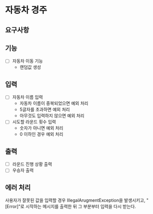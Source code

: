 # 자동차 경주

## 요구사항

## 기능
- [ ] 자동차 이동 기능
  - 랜덤값 생성

## 입력
- [ ] 자동차 이름 입력
  - 자동차 이름이 중복되었으면 예외 처리
  - 5글자를 초과하면 예외 처리
  - 아무것도 입력하지 않으면 예외 처리
- [ ] 시도할 라운드 횟수 입력
  - 숫자가 아니면 예외 처리 
  - 0 이하인 경우 예외 처리
 
## 출력
- [ ] 라운드 진행 상황 출력
- [ ] 우승자 출력

## 에러 처리
사용자가 잘못된 값을 입력할 경우 IllegalArugmentException을 발생시키고, "[Error]"로 시작하는
메시지를 출력한 뒤 그 부분부터 입력을 다시 받는다.

